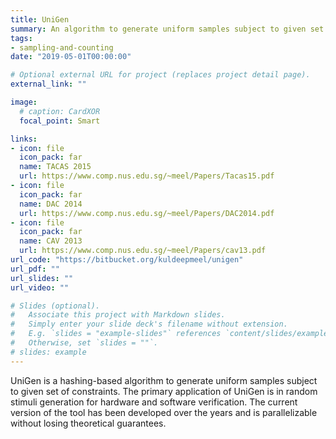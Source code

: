 ```yaml
---
title: UniGen
summary: An algorithm to generate uniform samples subject to given set of constraints.
tags:
- sampling-and-counting
date: "2019-05-01T00:00:00"

# Optional external URL for project (replaces project detail page).
external_link: ""

image:
  # caption: CardXOR
  focal_point: Smart

links:
- icon: file
  icon_pack: far
  name: TACAS 2015
  url: https://www.comp.nus.edu.sg/~meel/Papers/Tacas15.pdf
- icon: file
  icon_pack: far
  name: DAC 2014
  url: https://www.comp.nus.edu.sg/~meel/Papers/DAC2014.pdf
- icon: file
  icon_pack: far
  name: CAV 2013
  url: https://www.comp.nus.edu.sg/~meel/Papers/cav13.pdf
url_code: "https://bitbucket.org/kuldeepmeel/unigen"
url_pdf: ""
url_slides: ""
url_video: ""

# Slides (optional).
#   Associate this project with Markdown slides.
#   Simply enter your slide deck's filename without extension.
#   E.g. `slides = "example-slides"` references `content/slides/example-slides.md`.
#   Otherwise, set `slides = ""`.
# slides: example
---
```


UniGen is a hashing-based algorithm to generate uniform samples subject to given set of constraints. The primary application of UniGen is in random stimuli generation for hardware and software verification. The current version of the tool has been developed over the years and is parallelizable without losing theoretical guarantees.